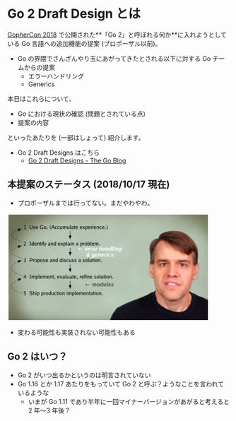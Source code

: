 # Go 2 Draft Design とは

[GopherCon 2018](https://www.gophercon.com/) で公開された**「Go 2」と呼ぼれる何か**に入れようとしている Go 言語への追加機能の提案 (プロポーザル以前)。

- Go の界隈でさんざんやり玉にあがってきたとされる以下に対する Go チームからの提案
  - エラーハンドリング
  - Generics

本日はこれらについて、

- Go における現状の確認 (問題とされている点)
- 提案の内容

といったあたりを (一部はしょって) 紹介します。

- Go 2 Draft Designs はこちら
  - [Go 2 Draft Designs - The Go Blog](https://blog.golang.org/go2draft)

## 本提案のステータス (2018/10/17 現在)

- プロポーザルまでは行ってない。まだやわやわ。

![russ](./assets/images/russcox.png)

- 変わる可能性も実装されない可能性もある

## Go 2 はいつ？

- Go 2 がいつ出るかというのは明言されていない
- Go 1.16 とか 1.17 あたりをもっていて Go 2 と呼ぶ？ようなことを言われているような
  - いまが Go 1.11 であり半年に一回マイナーバージョンがあがると考えると 2 年〜3 年後？
